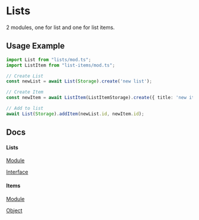 # Lists

2 modules, one for list and one for list items.

## Usage Example
```typescript
import List from "lists/mod.ts";
import ListItem from "list-items/mod.ts";

// Create List
const newList = await List(Storage).create('new list');

// Create Item
const newItem = await ListItem(ListItemStorage).create({ title: 'new item' });

// Add to list
await List(Storage).addItem(newList.id, newItem.id);
```

## Docs
#### Lists
[Module](https://doc.deno.land/https://raw.githubusercontent.com/ultraxlight/lists/main/src/lists/list/mod.ts/~/default)

[Interface](https://doc.deno.land/https://raw.githubusercontent.com/ultraxlight/lists/main/src/lists/list/types.ts/~/ListInterface)

#### Items
[Module](https://doc.deno.land/https://raw.githubusercontent.com/ultraxlight/lists/main/src/list-items/list-item/mod.ts/~/default)

[Object](https://doc.deno.land/https://raw.githubusercontent.com/ultraxlight/lists/main/src/list-items/list-item/types.ts)